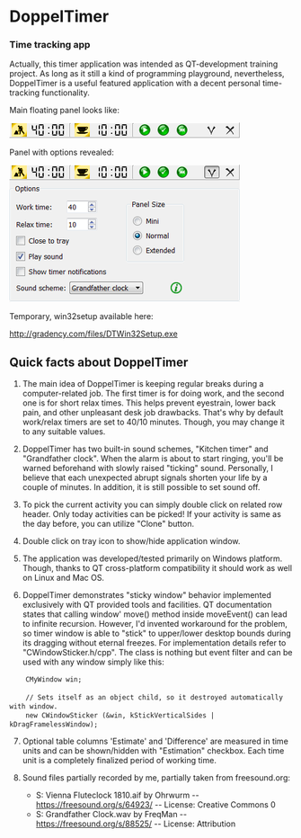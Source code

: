 # DoppelTimer
### Time tracking app

Actually, this timer application was intended as QT-development training project. As long as it still a kind of programming playground, nevertheless, DoppelTimer is a useful featured application with a decent personal time-tracking functionality.

Main floating panel looks like:

![alt text](https://github.com/aleximok/DoppelTimer/raw/master/art/ToolWinShot.png "")

Panel with options revealed:

![alt text](https://github.com/aleximok/DoppelTimer/raw/master/art/ToolWinOpenShot.png "")

Temporary, win32setup available here:

<http://gradency.com/files/DTWin32Setup.exe>

## Quick facts about DoppelTimer

1. The main idea of DoppelTimer is keeping regular breaks during a computer-related job. The first timer is for doing work, and the second one is for short relax times. This helps prevent eyestrain, lower back pain, and other unpleasant desk job drawbacks. That's why by default work/relax timers are set to 40/10 minutes. Though, you may change it to any suitable values.

2. DoppelTimer has two built-in sound schemes, "Kitchen timer" and "Grandfather clock". When the alarm is about to start ringing, you'll be warned beforehand with slowly raised "ticking" sound. Personally, I believe that each unexpected abrupt signals shorten your life by a couple of minutes. In addition, it is still possible to set sound off.

3. To pick the current activity you can simply double click on related row header. Only today activities can be picked! If your activity is same as the day before, you can utilize "Clone" button.

4. Double click on tray icon to show/hide application window.

5. The application was developed/tested primarily on Windows platform. Though, thanks to QT cross-platform compatibility it should work as well on Linux and Mac OS.

6. DoppelTimer demonstrates "sticky window" behavior implemented exclusively with QT provided tools and facilities. QT documentation states that calling window' move() method inside moveEvent() can lead to infinite recursion. However, I'd invented workaround for the problem, so timer window is able to "stick" to upper/lower desktop bounds during its dragging without eternal freezes. For implementation details refer to "CWindowSticker.h/cpp". The class is nothing but event filter and can be used with any window simply like this:

```
    CMyWindow win;

    // Sets itself as an object child, so it destroyed automatically with window.
    new CWindowSticker (&win, kStickVerticalSides | kDragFramelessWindow);
```

7. Optional table columns 'Estimate' and 'Difference' are measured in time units and can be shown/hidden with "Estimation" checkbox. Each time unit is a completely finalized period of working time.

8. Sound files partially recorded by me, partially taken from freesound.org:

   - S: Vienna Fluteclock 1810.aif by Ohrwurm -- https://freesound.org/s/64923/ -- License: Creative Commons 0
   - S: Grandfather Clock.wav by FreqMan -- https://freesound.org/s/88525/ -- License: Attribution
